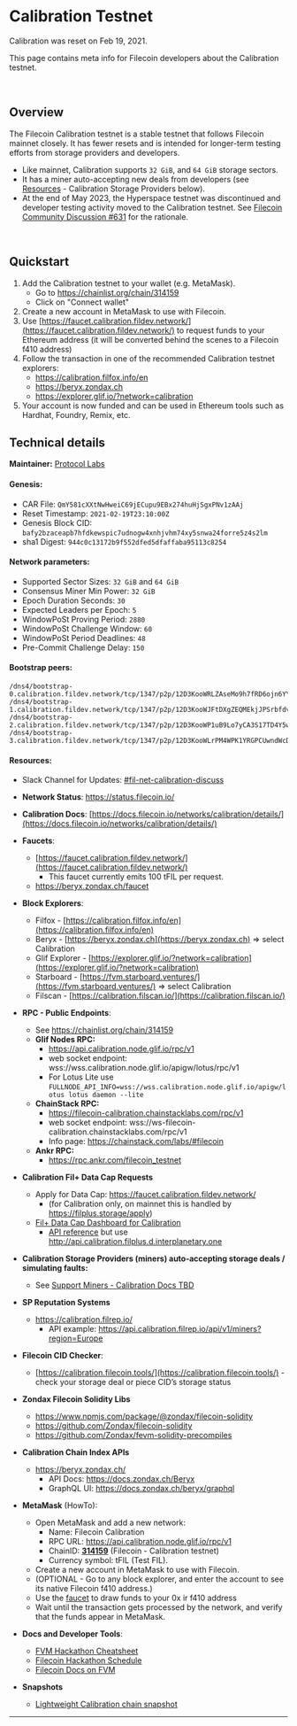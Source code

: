 # Calibration Testnet

Calibration was reset on Feb 19, 2021.

This page contains meta info for Filecoin developers about the Calibration testnet.

&nbsp;

## Overview

The Filecoin Calibration testnet is a stable testnet that follows Filecoin mainnet closely. It has fewer resets and is intended for longer-term testing efforts from storage providers and developers.

- Like mainnet, Calibration supports `32 GiB`, and `64 GiB` storage sectors.
- It has a miner auto-accepting new deals from developers (see [Resources](#resources) - Calibration Storage Providers below).
- At the end of May 2023, the Hyperspace testnet was discontinued and developer testing activity moved to the Calibration testnet. See [Filecoin Community Discussion #631](https://github.com/filecoin-project/community/discussions/631) for the rationale.


&nbsp;

## Quickstart

1. Add the Calibration testnet to your wallet (e.g. MetaMask).
    - Go to https://chainlist.org/chain/314159
    - Click on "Connect wallet"
2. Create a new account in MetaMask to use with Filecoin.
3. Use [https://faucet.calibration.fildev.network/](https://faucet.calibration.fildev.network/) to request funds to your Ethereum address (it will be converted behind the scenes to a Filecoin f410 address)
4. Follow the transaction in one of the recommended Calibration testnet explorers:
    - https://calibration.filfox.info/en 
    - https://beryx.zondax.ch 
    - https://explorer.glif.io/?network=calibration
5. Your account is now funded and can be used in Ethereum tools such as Hardhat, Foundry, Remix, etc.

## Technical details

**Maintainer:** [Protocol Labs](https://protocol.ai)

#### **Genesis**:

- CAR File: `QmY581cXXtNwHweiC69jECupu9EBx274huHjSgxPNv1zAAj`
- Reset Timestamp: `2021-02-19T23:10:00Z`
- Genesis Block CID: `bafy2bzaceapb7hfdkewspic7udnogw4xnhjvhm74xy5snwa24forre5z4s2lm`
- sha1 Digest: `944c0c13172b9f552dfed5dfaffaba95113c8254`

#### **Network parameters**:

- Supported Sector Sizes: `32 GiB` and `64 GiB`
- Consensus Miner Min Power: `32 GiB`
- Epoch Duration Seconds: `30`
- Expected Leaders per Epoch: `5`
- WindowPoSt Proving Period: `2880`
- WindowPoSt Challenge Window: `60`
- WindowPoSt Period Deadlines: `48`
- Pre-Commit Challenge Delay: `150`

#### **Bootstrap peers**:

```
/dns4/bootstrap-0.calibration.fildev.network/tcp/1347/p2p/12D3KooWRLZAseMo9h7fRD6ojn6YYDXHsBSavX5YmjBZ9ngtAEec
/dns4/bootstrap-1.calibration.fildev.network/tcp/1347/p2p/12D3KooWJFtDXgZEQMEkjJPSrbfdvh2xfjVKrXeNFG1t8ioJXAzv
/dns4/bootstrap-2.calibration.fildev.network/tcp/1347/p2p/12D3KooWP1uB9Lo7yCA3S17TD4Y5wStP5Nk7Vqh53m8GsFjkyujD
/dns4/bootstrap-3.calibration.fildev.network/tcp/1347/p2p/12D3KooWLrPM4WPK1YRGPCUwndWcDX8GCYgms3DiuofUmxwvhMCn
```

#### **Resources**:

- Slack Channel for Updates: [#fil-net-calibration-discuss](https://filecoinproject.slack.com/archives/C01D42NNLMS)

- **Network Status**: https://status.filecoin.io/
- **Calibration Docs**: [https://docs.filecoin.io/networks/calibration/details/](https://docs.filecoin.io/networks/calibration/details/)
- **Faucets**: 
  - [https://faucet.calibration.fildev.network/](https://faucet.calibration.fildev.network/)
    - This faucet currently emits 100 tFIL per request.
  - https://beryx.zondax.ch/faucet
- **Block Explorers**:
  - Filfox - [https://calibration.filfox.info/en](https://calibration.filfox.info/en)
  - Beryx - [https://beryx.zondax.ch](https://beryx.zondax.ch) => select Calibration
  - Glif Explorer - [https://explorer.glif.io/?network=calibration](https://explorer.glif.io/?network=calibration)
  - Starboard - [https://fvm.starboard.ventures/](https://fvm.starboard.ventures/) => select Calibration
  - Filscan - [https://calibration.filscan.io/](https://calibration.filscan.io/)
- **RPC - Public Endpoints**:
  - See https://chainlist.org/chain/314159
  - **Glif Nodes RPC:**
    - https://api.calibration.node.glif.io/rpc/v1
    - web socket endpoint: wss://wss.calibration.node.glif.io/apigw/lotus/rpc/v1
    - For Lotus Lite use `FULLNODE_API_INFO=wss://wss.calibration.node.glif.io/apigw/lotus lotus daemon --lite`
  - **ChainStack RPC:**
    - https://filecoin-calibration.chainstacklabs.com/rpc/v1
    - web socket endpoint: wss://ws-filecoin-calibration.chainstacklabs.com/rpc/v1
    - Info page: https://chainstack.com/labs/#filecoin
  - **Ankr RPC:**
    - https://rpc.ankr.com/filecoin_testnet
- **Calibration Fil+ Data Cap Requests**
  - Apply for Data Cap: https://faucet.calibration.fildev.network/
    - (for Calibration only, on mainnet this is handled by https://filplus.storage/apply)
  - [Fil+ Data Cap Dashboard for Calibration](https://calibration.filplus.d.interplanetary.one/)
    - [API reference](https://documenter.getpostman.com/view/131998/Tzsim4NU#introhttps://documenter.getpostman.com/view/131998/Tzsim4NU#intro) but use http://api.calibration.filplus.d.interplanetary.one
- **Calibration Storage Providers (miners) auto-accepting storage deals / simulating faults:**
  - See [Support Miners - Calibration Docs TBD]()
- **SP Reputation Systems**
  - https://calibration.filrep.io/ 
     - API example: https://api.calibration.filrep.io/api/v1/miners?region=Europe
- **Filecoin CID Checker**:
  - [https://calibration.filecoin.tools/](https://calibration.filecoin.tools/) - check your storage deal or piece CID’s storage status
- **Zondax Filecoin Solidity Libs**
  - https://www.npmjs.com/package/@zondax/filecoin-solidity
  - https://github.com/Zondax/filecoin-solidity
  - https://github.com/Zondax/fevm-solidity-precompiles
- **Calibration Chain Index APIs**
  - https://beryx.zondax.ch/ 
    - API Docs: https://docs.zondax.ch/Beryx
    - GraphQL UI: https://docs.zondax.ch/beryx/graphql
- **MetaMask** (HowTo):
  - Open MetaMask and add a new network:
    - Name: Filecoin Calibration
    - RPC URL: https://api.calibration.node.glif.io/rpc/v1
    - ChainID: [**314159**](https://github.com/ethereum-lists/chains/blob/master/_data/chains/eip155-314159.json) (Filecoin - Calibration testnet)
    - Currency symbol: tFIL (Test FIL).
  - Create a new account in MetaMask to use with Filecoin.
  - (OPTIONAL - Go to any block explorer, and enter the account to see its native Filecoin f410 address.)
  - Use the [faucet](https://faucet.calibration.fildev.network/) to draw funds to your 0x ir f410 address
  - Wait until the transaction gets processed by the network, and verify that the funds appear in MetaMask.
- **Docs and Developer Tools**:
  - [FVM Hackathon Cheatsheet](https://github.com/filecoin-project/community/discussions/585)
  - [Filecoin Hackathon Schedule](https://hackathons.filecoin.io/)
  - [Filecoin Docs on FVM](https://docs.filecoin.io/smart-contracts/fundamentals/the-filecoin-virtual-machine/)
- **Snapshots**
  - [Lightweight Calibration chain snapshot](https://lotus.filecoin.io/lotus/manage/chain-management/#lightweight-snapshot)

<hr>

